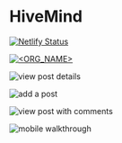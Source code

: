 # HiveMind

[![Netlify Status](https://api.netlify.com/api/v1/badges/ff4ff19c-1c5a-4fb1-acda-907a7b482d41/deploy-status)](https://app.netlify.com/sites/hivemindapp/deploys)

[![<ORG_NAME>](https://circleci.com/gh/hivemindapp/hivemind-frontend.svg?style=shield)](<LINK>)

![view post details](https://user-images.githubusercontent.com/79113236/132572037-08c26176-5653-42d4-9e4d-c02c8314d43e.gif)

![add a post](https://user-images.githubusercontent.com/79113236/132572082-57aee67b-9e99-44f2-96d3-aa96f651a69b.gif)

![view post with comments](https://user-images.githubusercontent.com/79113236/132572115-15f7d4ed-4b9d-4291-8e78-3f8d5eddfe9c.gif)

![mobile walkthrough](https://user-images.githubusercontent.com/79113236/132572149-563d4d9a-0121-4348-b396-c5e1555f4b7b.gif)
